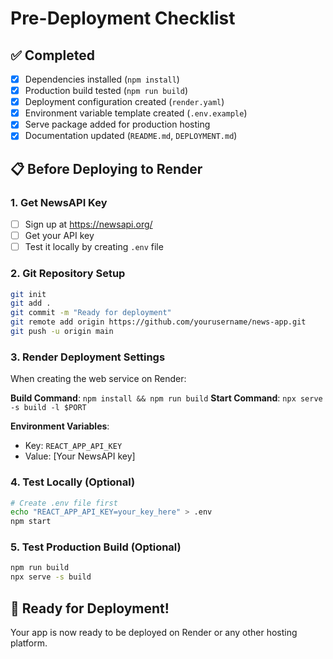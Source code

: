# Pre-Deployment Checklist

## ✅ Completed
- [x] Dependencies installed (`npm install`)
- [x] Production build tested (`npm run build`)
- [x] Deployment configuration created (`render.yaml`)
- [x] Environment variable template created (`.env.example`)
- [x] Serve package added for production hosting
- [x] Documentation updated (`README.md`, `DEPLOYMENT.md`)

## 📋 Before Deploying to Render

### 1. Get NewsAPI Key
- [ ] Sign up at https://newsapi.org/
- [ ] Get your API key
- [ ] Test it locally by creating `.env` file

### 2. Git Repository Setup
```bash
git init
git add .
git commit -m "Ready for deployment"
git remote add origin https://github.com/yourusername/news-app.git
git push -u origin main
```

### 3. Render Deployment Settings
When creating the web service on Render:

**Build Command**: `npm install && npm run build`
**Start Command**: `npx serve -s build -l $PORT`

**Environment Variables**:
- Key: `REACT_APP_API_KEY`
- Value: [Your NewsAPI key]

### 4. Test Locally (Optional)
```bash
# Create .env file first
echo "REACT_APP_API_KEY=your_key_here" > .env
npm start
```

### 5. Test Production Build (Optional)
```bash
npm run build
npx serve -s build
```

## 🚀 Ready for Deployment!
Your app is now ready to be deployed on Render or any other hosting platform.